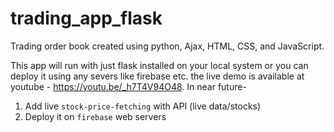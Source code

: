 # trading_app_flask
Trading order book created using python, Ajax, HTML, CSS, and JavaScript.

This app will run with just flask installed on your local system or you can deploy it using any severs like firebase etc.
the live demo is available at youtube - https://youtu.be/_h7T4V94O48. 
In near future-
1. Add live `stock-price-fetching` with API (live data/stocks)
2. Deploy it on `firebase` web servers
